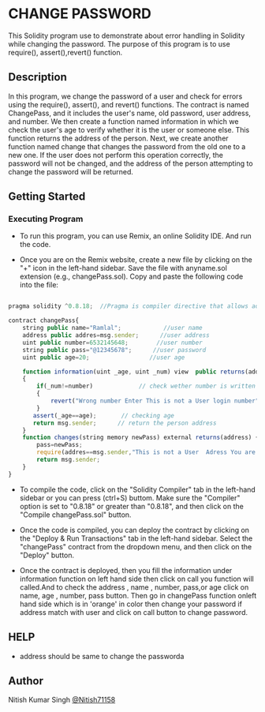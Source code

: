 # CHANGE PASSWORD


This Solidity program use to demonstrate about error handling in Solidity while changing the password. The purpose of this program is to use require(), assert(),revert() function.

## Description

In this program, we change the password of a user and check for errors using the require(), assert(), and revert() functions. The contract is named ChangePass, and it includes the user's name, old password, user address, and number. We then create a function named information in which we check the user's age to verify whether it is the user or someone else. This function returns the address of the person. Next, we create another function named change that changes the password from the old one to a new one. If the user does not perform this operation correctly, the password will not be changed, and the address of the person attempting to change the password will be returned.

## Getting Started

### Executing Program 
* To run this program, you can use Remix, an online Solidity IDE. And run the code.

* Once you are on the Remix website, create a new file by clicking on the "+" icon in the left-hand sidebar. Save the file with anyname.sol extension (e.g., changePass.sol). Copy and paste the following code into the file:

```javascript

pragma solidity ^0.8.18;  //Pragma is compiler directive that allows additional information to compiler pragma solidity

contract changePass{
    string public name="Ramlal";            //user name
    address public addres=msg.sender;      //user address
    uint public number=6532145648;        //user number
    string public pass="@12345678";      //user password
    uint public age=20;                 //user age

    function information(uint _age, uint _num) view  public returns(address)
    {
        if(_num!=number)             // check wether number is written wrong or write
        {
            revert("Wrong number Enter This is not a User login number");  // if not correct return error
        }
       assert(_age==age);       // checking age 
       return msg.sender;      // return the person address
    }
    function changes(string memory newPass) external returns(address) {     // another function for change password
        pass=newPass;                                                      // new password generate
        require(addres==msg.sender,"This is not a User  Adress You are Unknown"); // check wether owner is changing address or some one else
        return msg.sender;                                                       // return address
    }
}
```

* To compile the code, click on the "Solidity Compiler" tab in the left-hand sidebar or you can press (ctrl+S) buttom. Make sure the "Compiler" option is set to "0.8.18" or greater than "0.8.18", and then click on the "Compile changePass.sol" button.

* Once the code is compiled, you can deploy the contract by clicking on the "Deploy & Run Transactions" tab in the left-hand sidebar. Select the "changePass" contract from the dropdown menu, and then click on the "Deploy" button.

* Once the contract is deployed, then you fill the information under information function on left hand side then click on call you function will called.And to check the address , name , number, pass,or age click on name, age , number, pass button. Then go in changePass function onleft hand side which is in 'orange' in color then change your password if address match with user and click on call button to change password.

## HELP

* address should be same to change the passworda

## Author
Nitish Kumar Singh
[@Nitish71158](https://github.com/)
